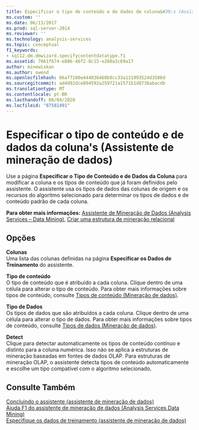 ```yaml
---
title: Especificar o tipo de conteúdo e de dados de coluna&#39;s (Assistente de mineração de dados) | Microsoft Docs
ms.custom: ''
ms.date: 06/13/2017
ms.prod: sql-server-2014
ms.reviewer: ''
ms.technology: analysis-services
ms.topic: conceptual
f1_keywords:
- sql12.dm.dmwizard.specifycontentdatatype.f1
ms.assetid: 7061f674-e806-46f2-8c15-e260a3c69a17
author: minewiskan
ms.author: owend
ms.openlocfilehash: 66af7280e444036468b9cc33a131993524d3586d
ms.sourcegitcommit: ad4d92dce894592a259721a1571b1d8736abacdb
ms.translationtype: MT
ms.contentlocale: pt-BR
ms.lasthandoff: 08/04/2020
ms.locfileid: "87581491"
---
```

# <a name="specify-the-column39s-content-and-data-type-data-mining-wizard"></a>Especificar o tipo de conteúdo e de dados da coluna&#39;s (Assistente de mineração de dados)
  Use a página **Especificar o Tipo de Conteúdo e de Dados da Coluna** para modificar a coluna e os tipos de conteúdo que já foram definidos pelo assistente. O assistente usa os tipos de dados das colunas de origem e os recursos do algoritmo selecionado para determinar os tipos de dados e de conteúdo padrão de cada coluna.  
  
 **Para obter mais informações:** [Assistente de Mineração de Dados &#40;Analysis Services – Data Mining&#41;](data-mining/data-mining-wizard-analysis-services-data-mining.md), [Criar uma estrutura de mineração relacional](data-mining/create-a-relational-mining-structure.md)  
  
## <a name="options"></a>Opções  
 **Colunas**  
 Uma lista das colunas definidas na página **Especificar os Dados de Treinamento** do assistente.  
  
 **Tipo de conteúdo**  
 O tipo de conteúdo que é atribuído a cada coluna. Clique dentro de uma célula para alterar o tipo de conteúdo. Para obter mais informações sobre tipos de conteúdo, consulte [Tipos de conteúdo &#40;Mineração de dados&#41;](data-mining/content-types-data-mining.md).  
  
 **Tipo de Dados**  
 Os tipos de dados que são atribuídos a cada coluna. Clique dentro de uma célula para alterar o tipo de dados. Para obter mais informações sobre tipos de conteúdo, consulte [Tipos de dados &#40;Mineração de dados&#41;](data-mining/data-types-data-mining.md).  
  
 **Detect**  
 Clique para detectar automaticamente os tipos de conteúdo contínuo e distinto para a coluna numérica. Isso não se aplica a estruturas de mineração baseadas em fontes de dados OLAP. Para estruturas de mineração OLAP, o assistente detecta tipos de conteúdo automaticamente e escolhe um tipo compatível com o algoritmo selecionado.  
  
## <a name="see-also"></a>Consulte Também  
 [Concluindo o assistente &#40;assistente de mineração de dados&#41;](completing-the-wizard-data-mining-wizard.md)   
 [Ajuda F1 do assistente de mineração de dados &#40;Analysis Services Data Mining&#41;](data-mining-wizard-f1-help-analysis-services-data-mining.md)   
 [Especifique os dados de treinamento &#40;assistente de mineração de dados&#41;](specify-the-training-data-data-mining-wizard.md)  
  
  
